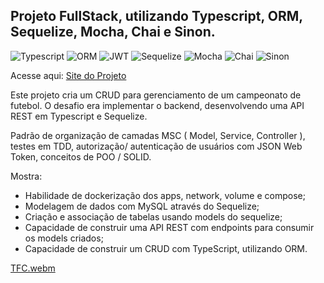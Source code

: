 ## Projeto FullStack, utilizando Typescript, ORM, Sequelize, Mocha, Chai e Sinon.

<img alt="Typescript" src="https://img.shields.io/badge/-Typescript-black?style=flat-square&logo=typescript">  <img alt="ORM" src="https://img.shields.io/badge/-ORM-black?style=flat-square&logo=ORM">  <img alt="JWT" src="https://img.shields.io/badge/-JWT-black?style=flat-square&logo=jwt">   <img alt="Sequelize" src="https://img.shields.io/badge/-Sequelize-black?style=flat-square&logo=sequelize">   <img alt="Mocha" src="https://img.shields.io/badge/-Mocha-black?style=flat-square&logo=mocha">   <img alt="Chai" src="https://img.shields.io/badge/-Chai-black?style=flat-square&logo=chai">   <img alt="Sinon" src="https://img.shields.io/badge/-Sinon-black?style=flat-square&logo=sinon">
  
 Acesse aqui: [ Site do Projeto](https://gerenciamento-de-campeonato-de-futebol.up.railway.app/login)

Este projeto cria um CRUD para gerenciamento de um campeonato de futebol. O desafio era implementar o backend, desenvolvendo uma API REST em Typescript e Sequelize.

Padrão de organização de camadas MSC ( Model, Service, Controller ), testes em TDD, autorização/ autenticação de usuários com JSON Web Token, conceitos de POO / SOLID.

Mostra: 
* Habilidade de dockerização dos apps, network, volume e compose;
* Modelagem de dados com MySQL através do Sequelize;
* Criação e associação de tabelas usando models do sequelize;
* Capacidade de construir uma API REST com endpoints para consumir os models criados;
* Capacidade de construir um CRUD com TypeScript, utilizando ORM. 

[TFC.webm](https://user-images.githubusercontent.com/98191041/196444946-f4f0ae7d-335d-457d-ac1e-3d1dcbc34eab.webm)

